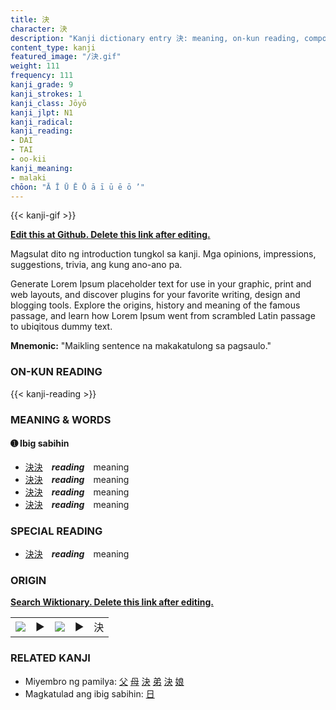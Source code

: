 ```yaml
---
title: 決
character: 決
description: "Kanji dictionary entry 決: meaning, on-kun reading, compounds, origin, related kanji"
content_type: kanji
featured_image: "/決.gif"
weight: 111
frequency: 111
kanji_grade: 9
kanji_strokes: 1
kanji_class: Jōyō
kanji_jlpt: N1
kanji_radical: 
kanji_reading: 
- DAI
- TAI
- oo-kii
kanji_meaning:
- malaki
chōon: "Ā Ī Ū Ē Ō ā ī ū ē ō ’"
---
```

[//]: # (Don't edit the line below. Kanji animated GIF code is automatically generated.)
{{< kanji-gif >}}

[//]: # (Edit below this line.)

**[Edit this at Github. Delete this link after editing.](https://github.com/tim0g/tim/tree/main/content/kanji/決/index.md)**

Magsulat dito ng introduction tungkol sa kanji. Mga opinions, impressions, suggestions, trivia, ang kung ano-ano pa.

Generate Lorem Ipsum placeholder text for use in your graphic, print and web layouts, and discover plugins for your favorite writing, design and blogging tools. Explore the origins, history and meaning of the famous passage, and learn how Lorem Ipsum went from scrambled Latin passage to ubiqitous dummy text.
 
**Mnemonic:** "Maikling sentence na makakatulong sa pagsaulo."

### ON-KUN READING

[//]: # (Don't edit the line below. ON-KUN READING code is automatically generated.)
{{< kanji-reading >}}

### MEANING & WORDS

#### ➊ **Ibig sabihin**
  - [決](../決)[決](../決)　***reading***　meaning
  - [決](../決)[決](../決)　***reading***　meaning
  - [決](../決)[決](../決)　***reading***　meaning
  - [決](../決)[決](../決)　***reading***　meaning

### SPECIAL READING
  - [決](../決)[決](../決)　***reading***　meaning

### ORIGIN

**[Search Wiktionary. Delete this link after editing.](https://wiktionary.org/wiki/決)**
<table class="kanji-table"><tr><td>
<img src="60px-決-bronze.svg.png">
</td><td>▶</td><td>
<img src="60px-決-oracle.svg.png">
</td><td>▶</td>
<td class="kanji-origin">決</td>
</tr></table>

### RELATED KANJI
- Miyembro ng pamilya: [父](../父) [母](../母) [決](../決) [弟](../弟) [決](../決) [娘](../娘)
- Magkatulad ang ibig sabihin: [日](../日)
